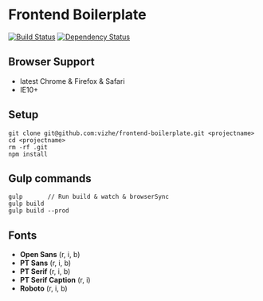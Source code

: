 
# Frontend Boilerplate

[![Build Status](https://travis-ci.org/vizhe/frontend-boilerplate.svg?branch=master)](https://travis-ci.org/vizhe/frontend-boilerplate)
[![Dependency Status](https://david-dm.org/vizhe/frontend-boilerplate/dev-status.svg)](https://david-dm.org/vizhe/frontend-boilerplate#info=devDependencies)


## Browser Support
* latest Chrome & Firefox & Safari
* IE10+


## Setup
```
git clone git@github.com:vizhe/frontend-boilerplate.git <projectname>
cd <projectname>
rm -rf .git
npm install
```


## Gulp commands
```
gulp       // Run build & watch & browserSync
gulp build
gulp build --prod
```


## Fonts
* **Open Sans** (r, i, b)
* **PT Sans** (r, i, b)
* **PT Serif** (r, i, b)
* **PT Serif Caption** (r, i)
* **Roboto** (r, i, b)
